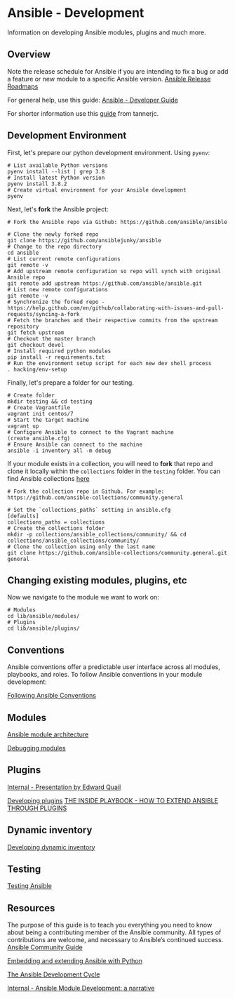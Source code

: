 # Ansible - Development

Information on developing Ansible modules, plugins and much more.

## Overview

Note the release schedule for Ansible if you are intending to fix a bug or add a feature or new module to a specific Ansible version. [Ansible Release Roadmaps](https://docs.ansible.com/ansible/devel/roadmap/)

For general help, use this guide: [Ansible - Developer Guide](https://docs.ansible.com/ansible/latest/dev_guide/index.html)

For shorter information use this [guide](https://tannerjc.net/wiki/index.php?title=Ansible_Developer_Filament) from tannerjc.

## Development Environment

First, let's prepare our python development environment. Using `pyenv`:

```shell
# List available Python versions
pyenv install --list | grep 3.8
# Install latest Python version
pyenv install 3.8.2
# Create virtual environment for your Ansible development
pyenv 
```

Next, let's **fork** the Ansible project:

```shell
# Fork the Ansible repo via Github: https://github.com/ansible/ansible

# Clone the newly forked repo
git clone https://github.com/ansiblejunky/ansible
# Change to the repo directory
cd ansible
# List current remote configurations
git remote -v
# Add upstream remote configuration so repo will synch with original Ansible repo
git remote add upstream https://github.com/ansible/ansible.git
# List new remote configurations
git remote -v
# Synchronize the forked repo - https://help.github.com/en/github/collaborating-with-issues-and-pull-requests/syncing-a-fork
# Fetch the branches and their respective commits from the upstream repository
git fetch upstream
# Checkout the master branch
git checkout devel
# Install required python modules
pip install -r requirements.txt
# Run the environment setup script for each new dev shell process
. hacking/env-setup
```

Finally, let's prepare a folder for our testing.

```shell
# Create folder
mkdir testing && cd testing
# Create Vagrantfile
vagrant init centos/7
# Start the target machine
vagrant up
# Configure Ansible to connect to the Vagrant machine
(create ansible.cfg)
# Ensure Ansible can connect to the machine
ansible -i inventory all -m debug
```

If your module exists in a collection, you will need to **fork** that repo and clone it locally within the `collections` folder in the `testing` folder. You can find Ansible collections [here](https://github.com/ansible-collections)

```shell
# Fork the collection repo in Github. For example: https://github.com/ansible-collections/community.general

# Set the `collections_paths` setting in ansible.cfg
[defaults]
collections_paths = collections
# Create the collections folder
mkdir -p collections/ansible_collections/community/ && cd collections/ansible_collections/community/
# Clone the collection using only the last name
git clone https://github.com/ansible-collections/community.general.git general

```

## Changing existing modules, plugins, etc

Now we navigate to the module we want to work on:

```shell
# Modules
cd lib/ansible/modules/
# Plugins
cd lib/ansible/plugins/
```

## Conventions

Ansible conventions offer a predictable user interface across all modules, playbooks, and roles. To follow Ansible conventions in your module development:

[Following Ansible Conventions](https://docs.ansible.com/ansible/devel/dev_guide/developing_modules_best_practices.html)

## Modules

[Ansible module architecture](https://docs.ansible.com/ansible/latest/dev_guide/developing_program_flow_modules.html)

[Debugging modules](https://docs.ansible.com/ansible/latest/dev_guide/debugging.html)

## Plugins

[Internal - Presentation by Edward Quail](https://mojo.redhat.com/docs/DOC-1168516)

[Developing plugins](https://docs.ansible.com/ansible/latest/dev_guide/developing_plugins.html)
[THE INSIDE PLAYBOOK - HOW TO EXTEND ANSIBLE THROUGH PLUGINS](https://www.ansible.com/blog/how-to-extend-ansible-through-plugins)

## Dynamic inventory

[Developing dynamic inventory](https://docs.ansible.com/ansible/latest/dev_guide/developing_inventory.html)

## Testing

[Testing Ansible](https://docs.ansible.com/ansible/latest/dev_guide/testing.html)

## Resources

The purpose of this guide is to teach you everything you need to know about being a contributing member of the Ansible community. All types of contributions are welcome, and necessary to Ansible’s continued success.
[Ansible Community Guide](https://docs.ansible.com/ansible/latest/community/index.html#contributing-code-features-or-bugfixes)

[Embedding and extending Ansible with Python](http://slides.com/alejandroguiraorodriguez/ee-ansible-with-python#/36)

[The Ansible Development Cycle](https://docs.ansible.com/ansible/latest/community/development_process.html)

[Internal - Ansible Module Development: a narrative](https://docs.google.com/document/d/11Ai1KrfNtl9_3yQOSJbqUpVR7G6ANuG1Igr3s6zlj1k/edit#heading=h.tt7bcolhsrid)
